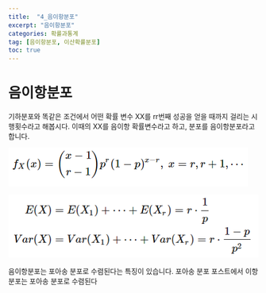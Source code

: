 ```yaml
---
title:  "4_음이항분포"
excerpt: "음이항분포"
categories: 확률과통계
tag: [음이항분포, 이산확률분포]
toc: true
---
```


# 음이항분포

기하분포와 똑같은 조건에서 어떤 확률 변수 XX를 rr번째 성공을 얻을 때까지 걸리는 시행횟수라고 해봅시다. 이때의 XX를 음이항 확률변수라고 하고, 분포를 음이항분포라고 합니다.

![텍스트이(가) 표시된 사진  자동 생성된 설명](../images/2021-07-01-검정과추정_모부적합수/clip_image001.png)

![텍스트, 안테나이(가) 표시된 사진  자동 생성된 설명](../images/2021-07-01-검정과추정_모부적합수/clip_image002.png)

음이항분포는 포아송 분포로 수렴된다는 특징이 있습니다. 포아송 분포 포스트에서 이항 분포는 포아송 분포로 수렴된다

